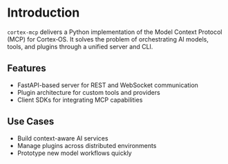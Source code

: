# Introduction

`cortex-mcp` delivers a Python implementation of the Model Context Protocol (MCP) for Cortex‑OS. It solves the problem of orchestrating AI models, tools, and plugins through a unified server and CLI.

## Features
- FastAPI-based server for REST and WebSocket communication
- Plugin architecture for custom tools and providers
- Client SDKs for integrating MCP capabilities

## Use Cases
- Build context-aware AI services
- Manage plugins across distributed environments
- Prototype new model workflows quickly

